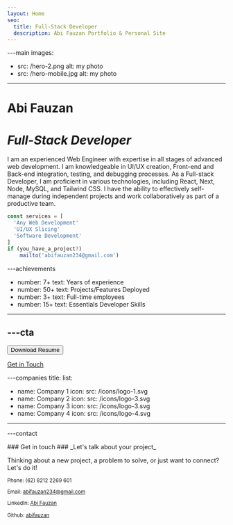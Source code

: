 ```yaml
---
layout: Home
seo:
  title: Full-Stack Developer
  description: Abi Fauzan Portfolio & Personal Site
---
```


---main
images:

- src: /hero-2.png
  alt: my photo
- src: /hero-mobile.jpg
  alt: my photo

---

# <Typewriter>Abi Fauzan</Typewriter>

# _Full-Stack Developer_

I am an experienced Web Engineer with expertise in all stages of advanced web development. I am knowledgeable in UI/UX creation, Front-end and Back-end integration, testing, and debugging processes. As a Full-stack Developer, I am proficient in various technologies, including React, Next, Node, MySQL, and Tailwind CSS. I have the ability to effectively self-manage during independent projects and work collaboratively as part of a productive team.

```js {2-4} showLineNumbers
const services = [
  'Any Web Development'
  'UI/UX Slicing'
  'Software Development'
]
if (you_have_a_project?)
    mailto('abifauzan234@gmail.com')
```

---achievements

- number: 7+
  text: Years of experience
- number: 50+
  text: Projects/Features Deployed
- number: 3+
  text: Full-time employees
- number: 15+
  text: Essentials Developer Skills

---

## ---cta

<Button href="/contact" size="sm">
  Download Resume
</Button>

[Get in Touch](/contact)

---companies
title:
list:

- name: Company 1
  icon:
  src: /icons/logo-1.svg
- name: Company 2
  icon:
  src: /icons/logo-3.svg
- name: Company 3
  icon:
  src: /icons/logo-3.svg
- name: Company 4
  icon:
  src: /icons/logo-4.svg

---

---contact

<PageTitle className="bg-transparent">
### Get in touch
### _Let's talk about your project_
</PageTitle>

Thinking about a new project, a problem to solve, or just want to connect? Let's do it!

<Sep size="12" />

<small>
  <Icon src="/icons/call.svg" className="inline mr-2 align-middle fill-current text-omega-500" /> Phone: (62) 8212 2269 601

<Icon src="/icons/mail.svg" className="mr-2 inline align-middle fill-current text-omega-500" /> Email: abifauzan234@gmail.com

<Icon src="/icons/logo-linkedin.svg" className="mr-2 inline align-middle fill-current text-omega-500" /> LinkedIn: [Abi Fauzan](http://linkedin.com/in/abifauzan)

<Icon src="/icons/logo-twitter.svg" className="mr-2 inline align-middle fill-current text-omega-500" /> Github: [abifauzan](http://github.com/abifauzan)
</small>
